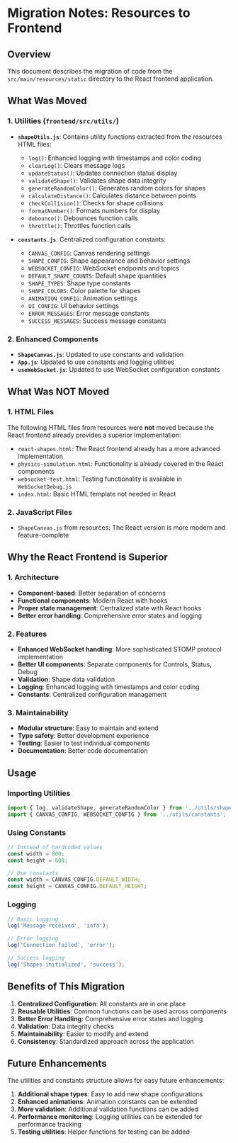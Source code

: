 # Migration Notes: Resources to Frontend

## Overview
This document describes the migration of code from the `src/main/resources/static` directory to the React frontend application.

## What Was Moved

### 1. Utilities (`frontend/src/utils/`)
- **`shapeUtils.js`**: Contains utility functions extracted from the resources HTML files:
  - `log()`: Enhanced logging with timestamps and color coding
  - `clearLog()`: Clears message logs
  - `updateStatus()`: Updates connection status display
  - `validateShape()`: Validates shape data integrity
  - `generateRandomColor()`: Generates random colors for shapes
  - `calculateDistance()`: Calculates distance between points
  - `checkCollision()`: Checks for shape collisions
  - `formatNumber()`: Formats numbers for display
  - `debounce()`: Debounces function calls
  - `throttle()`: Throttles function calls

- **`constants.js`**: Centralized configuration constants:
  - `CANVAS_CONFIG`: Canvas rendering settings
  - `SHAPE_CONFIG`: Shape appearance and behavior settings
  - `WEBSOCKET_CONFIG`: WebSocket endpoints and topics
  - `DEFAULT_SHAPE_COUNTS`: Default shape quantities
  - `SHAPE_TYPES`: Shape type constants
  - `SHAPE_COLORS`: Color palette for shapes
  - `ANIMATION_CONFIG`: Animation settings
  - `UI_CONFIG`: UI behavior settings
  - `ERROR_MESSAGES`: Error message constants
  - `SUCCESS_MESSAGES`: Success message constants

### 2. Enhanced Components
- **`ShapeCanvas.js`**: Updated to use constants and validation
- **`App.js`**: Updated to use constants and logging utilities
- **`useWebSocket.js`**: Updated to use WebSocket configuration constants

## What Was NOT Moved

### 1. HTML Files
The following HTML files from resources were **not** moved because the React frontend already provides a superior implementation:

- `react-shapes.html`: The React frontend already has a more advanced implementation
- `physics-simulation.html`: Functionality is already covered in the React components
- `websocket-test.html`: Testing functionality is available in `WebSocketDebug.js`
- `index.html`: Basic HTML template not needed in React

### 2. JavaScript Files
- `ShapeCanvas.js` from resources: The React version is more modern and feature-complete

## Why the React Frontend is Superior

### 1. Architecture
- **Component-based**: Better separation of concerns
- **Functional components**: Modern React with hooks
- **Proper state management**: Centralized state with React hooks
- **Better error handling**: Comprehensive error states and logging

### 2. Features
- **Enhanced WebSocket handling**: More sophisticated STOMP protocol implementation
- **Better UI components**: Separate components for Controls, Status, Debug
- **Validation**: Shape data validation
- **Logging**: Enhanced logging with timestamps and color coding
- **Constants**: Centralized configuration management

### 3. Maintainability
- **Modular structure**: Easy to maintain and extend
- **Type safety**: Better development experience
- **Testing**: Easier to test individual components
- **Documentation**: Better code documentation

## Usage

### Importing Utilities
```javascript
import { log, validateShape, generateRandomColor } from '../utils/shapeUtils';
import { CANVAS_CONFIG, WEBSOCKET_CONFIG } from '../utils/constants';
```

### Using Constants
```javascript
// Instead of hardcoded values
const width = 800;
const height = 600;

// Use constants
const width = CANVAS_CONFIG.DEFAULT_WIDTH;
const height = CANVAS_CONFIG.DEFAULT_HEIGHT;
```

### Logging
```javascript
// Basic logging
log('Message received', 'info');

// Error logging
log('Connection failed', 'error');

// Success logging
log('Shapes initialized', 'success');
```

## Benefits of This Migration

1. **Centralized Configuration**: All constants are in one place
2. **Reusable Utilities**: Common functions can be used across components
3. **Better Error Handling**: Comprehensive error states and logging
4. **Validation**: Data integrity checks
5. **Maintainability**: Easier to modify and extend
6. **Consistency**: Standardized approach across the application

## Future Enhancements

The utilities and constants structure allows for easy future enhancements:

1. **Additional shape types**: Easy to add new shape configurations
2. **Enhanced animations**: Animation constants can be extended
3. **More validation**: Additional validation functions can be added
4. **Performance monitoring**: Logging utilities can be extended for performance tracking
5. **Testing utilities**: Helper functions for testing can be added 